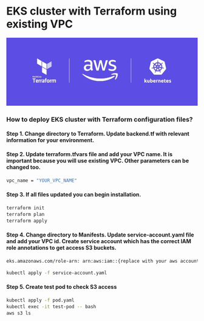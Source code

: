 # EKS cluster with Terraform using existing VPC

![topology](images/Logos.jpeg)

### How to deploy EKS cluster with Terraform configuration files?

#### Step 1. Change directory to Terraform. Update backend.tf with relevant information for your environment. 

#### Step 2. Update terraform.tfvars file and add your VPC name. It is important because you will use existing VPC. Other parameters can be changed too.
```bash
vpc_name = "YOUR_VPC_NAME"
```
#### Step 3.  If all files updated you can begin installation.
```bash
terraform init
terraform plan
terraform apply
```
#### Step 4. Change directory to Manifests. Update service-account.yaml file and add your VPC id. Create service account which has the correct IAM role annotations to get access S3 buckets.
```bash
eks.amazonaws.com/role-arn: arn:aws:iam::{replace with your aws account}:role/irsa-s3-readonly
```
```bash
kubectl apply -f service-account.yaml
```
#### Step 5. Create test pod to check S3 access
```bash
kubectl apply -f pod.yaml
kubectl exec -it test-pod -- bash
aws s3 ls
```
